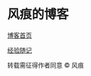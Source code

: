 # 风痕的博客

[博客首页](https://fenghen.me)

[经验随记](https://github.com/hughfenghen/hughfenghen.github.io/issues?q=-label%3AGitalk%2C%E5%BF%83%E6%83%85%2C%E8%AF%97%E8%AF%8D%2CVssue+is%3Aopen+)

转载需征得作者同意 © 风痕
